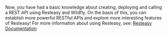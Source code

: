Now, you have had a basic knowledge about creating, deploying and calling a REST API using Resteasy and Wildfly. On the basis of this, you can establish more powerful RESTful APIs and explore more interesting features of Resteasy!
For more information about using Resteasy, see: [Resteasy Documentation](http://resteasy.jboss.org/docs)
